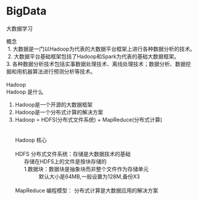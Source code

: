 # BigData
大数据学习

概念<br/>
  1. 大数据是一门以Hadoop为代表的大数据平台框架上进行各种数据分析的技术。<br/>
  2. 大数据平台基础框架包括了Hadoop和Spark为代表的基础大数据框架。<br/>
  3. 各种数据分析技术包括实事数据处理技术、离线处理技术；数据分析、数据挖掘和用机器算法进行预测分析等技术。<br/>
  <br/>
Hadoop
<br/>Hadoop 是什么
 1. Hadoop是一个开源的大数据框架
 2. Hadoop是一个分布式计算的解决方案
 3. Hadoop = HDFS(分布式文件系统) + MapReduce(分布式计算) <br/>
 <br/><br/>Hadoop 核心 <br/>
 <br/> HDFS 分布式文件系统：存储是大数据技术的基础<br/>
       存储在HDFS上的文件是按块存储的<br/>
       1.数据块：数据块是抽象块而非整个文件作为存储单元<br/>
                  默认大小是64MB,一般设置为128M,备份X3<br/>
 <br/> MapReduce 编程模型： 分布式计算是大数据应用的解决方案
